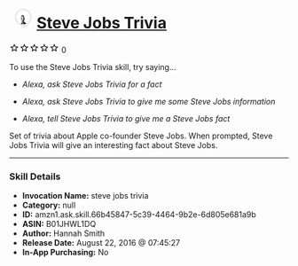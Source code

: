 # &nbsp;<img src="skill_icon" alt="Steve Jobs Trivia icon" width="36"> [Steve Jobs Trivia](http://alexa.amazon.com/#skills/amzn1.ask.skill.66b45847-5c39-4464-9b2e-6d805e681a9b)
![0 stars](../../images/ic_star_border_black_18dp_1x.png)![0 stars](../../images/ic_star_border_black_18dp_1x.png)![0 stars](../../images/ic_star_border_black_18dp_1x.png)![0 stars](../../images/ic_star_border_black_18dp_1x.png)![0 stars](../../images/ic_star_border_black_18dp_1x.png) 0

To use the Steve Jobs Trivia skill, try saying...

* *Alexa, ask Steve Jobs Trivia for a fact*

* *Alexa, ask Steve Jobs Trivia to give me some Steve Jobs information*

* *Alexa, tell Steve Jobs Trivia to give me a Steve Jobs fact*

Set of trivia about Apple co-founder Steve Jobs. When prompted, Steve Jobs Trivia will give an interesting fact about Steve Jobs.

***

### Skill Details

* **Invocation Name:** steve jobs trivia
* **Category:** null
* **ID:** amzn1.ask.skill.66b45847-5c39-4464-9b2e-6d805e681a9b
* **ASIN:** B01JHWL1DQ
* **Author:** Hannah  Smith
* **Release Date:** August 22, 2016 @ 07:45:27
* **In-App Purchasing:** No
